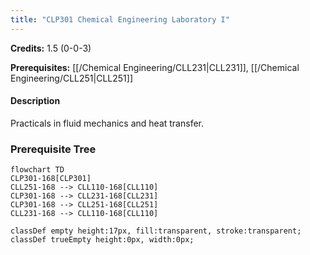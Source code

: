 ```yaml
---
title: "CLP301 Chemical Engineering Laboratory I"
---
```

**Credits:** 1.5 (0-0-3)

**Prerequisites:** [[/Chemical Engineering/CLL231|CLL231]], [[/Chemical Engineering/CLL251|CLL251]]

#### Description
Practicals in fluid mechanics and heat transfer.

### Prerequisite Tree

```mermaid
flowchart TD
CLP301-168[CLP301]
CLL251-168 --> CLL110-168[CLL110]
CLP301-168 --> CLL231-168[CLL231]
CLP301-168 --> CLL251-168[CLL251]
CLL231-168 --> CLL110-168[CLL110]

classDef empty height:17px, fill:transparent, stroke:transparent;
classDef trueEmpty height:0px, width:0px;
```